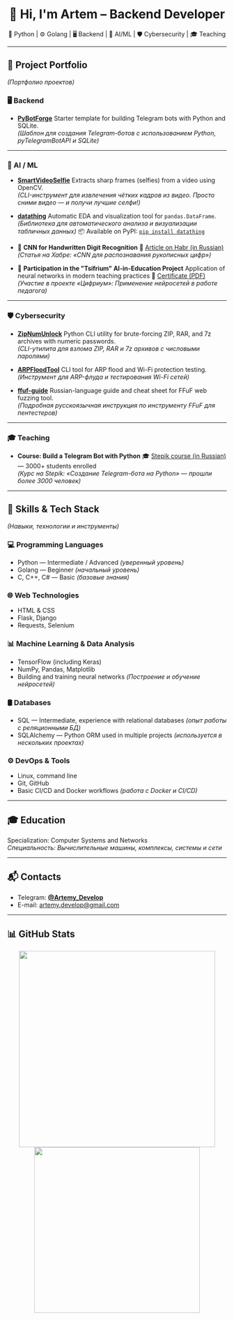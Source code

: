 <h1 align="center">👋 Hi, I'm Artem – Backend Developer</h1>
<p align="center">
  🐍 Python | ⚙️ Golang | 🖥️ Backend | 🧠 AI/ML | 🛡️ Cybersecurity | 🎓 Teaching
</p>

---

## 🚀 Project Portfolio  
*(Портфолио проектов)*

### 🖥️ Backend

* **[PyBotForge](https://github.com/Artemy-dev/PyBotForge)**
  Starter template for building Telegram bots with Python and SQLite.<br>
  *(Шаблон для создания Telegram-ботов с использованием Python, pyTelegramBotAPI и SQLite)*

---

### 🧠 AI / ML

* **[SmartVideoSelfie](https://github.com/Artemy-dev/SmartVideoSelfie)**
  Extracts sharp frames (selfies) from a video using OpenCV.<br>
  *(CLI-инструмент для извлечения чётких кадров из видео. Просто сними видео — и получи лучшие селфи!)*

* **[datathing](https://github.com/Artemy-dev/datathing)**
  Automatic EDA and visualization tool for `pandas.DataFrame`.<br>
  *(Библиотека для автоматического анализа и визуализации табличных данных)*
  📦 Available on PyPI: [`pip install datathing`](https://pypi.org/project/datathing/)

* 🧠 **CNN for Handwritten Digit Recognition**
  📘 [Article on Habr (in Russian)](https://habr.com/p/856426)<br>
  *(Статья на Хабре: «CNN для распознавания рукописных цифр»)*

* 🤖 **Participation in the "Tsifrium" AI-in-Education Project**
  Application of neural networks in modern teaching practices
  📄 [Certificate (PDF)](https://github.com/Artemy-dev/Artemy-dev/blob/main/certificates/Применение%20нейросетей.pdf)<br>
  *(Участие в проекте «Цифриум»: Применение нейросетей в работе педагога)*

---

### 🛡️ Cybersecurity

* **[ZipNumUnlock](https://github.com/Artemy-dev/ZipNumUnlock)**
  Python CLI utility for brute-forcing ZIP, RAR, and 7z archives with numeric passwords.<br>
  *(CLI-утилита для взлома ZIP, RAR и 7z архивов с числовыми паролями)*

* **[ARPFloodTool](https://github.com/Artemy-dev/ARPFloodTool)**
  CLI tool for ARP flood and Wi-Fi protection testing.<br>
  *(Инструмент для ARP-флуда и тестирования Wi-Fi сетей)*

* **[ffuf-guide](https://github.com/Artemy-dev/ffuf-guide)**
  Russian-language guide and cheat sheet for FFuF web fuzzing tool.<br>
  *(Подробная русскоязычная инструкция по инструменту FFuF для пентестеров)*

---

### 🎓 Teaching

* **Course: Build a Telegram Bot with Python**
  🎓 [Stepik course (in Russian)](https://stepik.org/course/211057) — 3000+ students enrolled<br>
  *(Курс на Stepik: «Создание Telegram-бота на Python» — прошли более 3000 человек)*

---

## 🧠 Skills & Tech Stack
*(Навыки, технологии и инструменты)*

### 💻 Programming Languages  
* Python — Intermediate / Advanced *(уверенный уровень)*  
* Golang — Beginner *(начальный уровень)*  
* C, C++, C# — Basic *(базовые знания)*

### 🌐 Web Technologies  
* HTML & CSS  
* Flask, Django  
* Requests, Selenium

### 📊 Machine Learning & Data Analysis  
* TensorFlow (including Keras)  
* NumPy, Pandas, Matplotlib  
* Building and training neural networks *(Построение и обучение нейросетей)*

### 🛢 Databases  
* SQL — Intermediate, experience with relational databases *(опыт работы с реляционными БД)*  
* SQLAlchemy — Python ORM used in multiple projects *(используется в нескольких проектах)*

### ⚙️ DevOps & Tools  
* Linux, command line  
* Git, GitHub  
* Basic CI/CD and Docker workflows *(работа с Docker и CI/CD)*

---

## 🎓 Education
Specialization: Computer Systems and Networks<br>
*Специальность: Вычислительные машины, комплексы, системы и сети*

---

## 📬 Contacts

* Telegram: [**@Artemy\_Develop**](https://t.me/Artemy_Develop)
* E-mail: artemy.develop@gmail.com

---

## 📊 GitHub Stats
<p align="center"> <img src="https://github-readme-stats.vercel.app/api?username=Artemy-dev&show_icons=true&theme=radical" width="450"/> <img src="https://github-readme-stats.vercel.app/api/top-langs/?username=Artemy-dev&layout=compact&theme=radical" width="380"/> </p>
